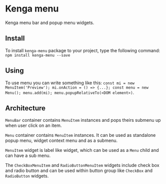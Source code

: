 # Kenga menu
Kenga menu bar and popup menu widgets.

## Install
To install `kenga-menu` package to your project, type the following command:
`npm install kenga-menu --save`

## Using
To use menu you can write something like this: `const mi = new MenuItem('Preview'); mi.onAction = () => {...}; const menu = new Menu(); menu.add(mi); menu.popupRelativeTo(<DOM element>)`.

## Architecture
`MenuBar` container contains `MenuItem` instances and pops theirs submenu up when user click on an item.

`Menu` container contains `MenuItem` instances. It can be used as standalone popup menu, widget context menu and as a submenu.

`MenuItem` widget is label like widget, which can be used as a `Menu` child and can have a sub menu.

The `CheckBoxMenuItem` and `RadioButtonMenuItem` widgets include check box and radio button and can be used within button group like `CheckBox` and `RadioButton` widgets.
